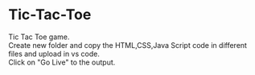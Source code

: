 # Tic-Tac-Toe
Tic Tac Toe game.<br>
Create  new folder and copy the HTML,CSS,Java Script code in different files and upload in vs code.<br>
Click on "Go Live" to the output.
